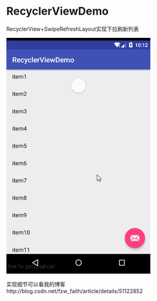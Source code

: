 # RecyclerViewDemo
RecyclerView+SwipeRefreshLayout实现下拉刷新列表


![images](https://github.com/crazyfzw/ProjectImages/blob/master/RecyclerViewDemo/RecycelerView.gif)

实现细节可以看我的博客http://blog.csdn.net/fzw_faith/article/details/51122852
